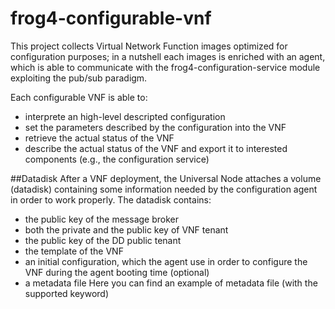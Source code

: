 # frog4-configurable-vnf
This project collects Virtual Network Function images optimized for configuration purposes; in a nutshell each images is enriched with an agent, which is able to communicate with the frog4-configuration-service module exploiting the pub/sub paradigm.

Each configurable VNF is able to:
* interprete an high-level descripted configuration
* set the parameters described by the configuration into the VNF
* retrieve the actual status of the VNF
* describe the actual status of the VNF and export it to interested components (e.g., the configuration service)

##Datadisk
After a VNF deployment, the Universal Node attaches a volume (datadisk) containing some information needed by the configuration agent in order to work properly. 
The datadisk contains:
* the public key of the message broker
* both the private and the public key of VNF tenant
* the public key of the DD public tenant
* the template of the VNF
* an initial configuration, which the agent use in order to configure the VNF during the agent booting time (optional)
* a metadata file
Here you can find an example of metadata file (with the supported keyword)
